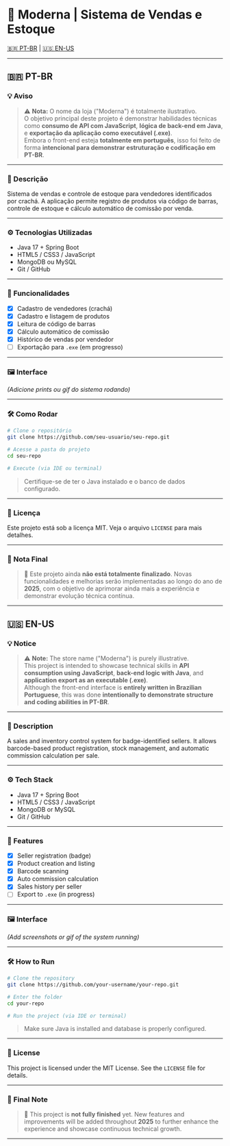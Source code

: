 # 🛒 Moderna | Sistema de Vendas e Estoque  
[🇧🇷 PT-BR](#pt-br) | [🇺🇸 EN-US](#en-us)

---

## 🇧🇷 PT-BR

### 💡 Aviso

> ⚠️ **Nota:** O nome da loja ("Moderna") é totalmente ilustrativo.  
> O objetivo principal deste projeto é demonstrar habilidades técnicas como **consumo de API com JavaScript**, **lógica de back-end em Java**, e **exportação da aplicação como executável (.exe)**.  
> Embora o front-end esteja **totalmente em português**, isso foi feito de forma **intencional para demonstrar estruturação e codificação em PT-BR**.

---

### 📌 Descrição

Sistema de vendas e controle de estoque para vendedores identificados por crachá. A aplicação permite registro de produtos via código de barras, controle de estoque e cálculo automático de comissão por venda.

---

### ⚙️ Tecnologias Utilizadas

- Java 17 + Spring Boot  
- HTML5 / CSS3 / JavaScript  
- MongoDB ou MySQL   
- Git / GitHub

---

### 🎯 Funcionalidades

- [x] Cadastro de vendedores (crachá)
- [x] Cadastro e listagem de produtos
- [x] Leitura de código de barras
- [x] Cálculo automático de comissão
- [x] Histórico de vendas por vendedor
- [ ] Exportação para `.exe` (em progresso)

---

### 🖼️ Interface

*(Adicione prints ou gif do sistema rodando)*

---

### 🛠️ Como Rodar

```bash
# Clone o repositório
git clone https://github.com/seu-usuario/seu-repo.git

# Acesse a pasta do projeto
cd seu-repo

# Execute (via IDE ou terminal)
```

> Certifique-se de ter o Java instalado e o banco de dados configurado.

---

### 📄 Licença

Este projeto está sob a licença MIT. Veja o arquivo `LICENSE` para mais detalhes.

---

### 📌 Nota Final

> 🚧 Este projeto ainda **não está totalmente finalizado**. Novas funcionalidades e melhorias serão implementadas ao longo do ano de **2025**, com o objetivo de aprimorar ainda mais a experiência e demonstrar evolução técnica contínua.

---

## 🇺🇸 EN-US

### 💡 Notice

> ⚠️ **Note:** The store name ("Moderna") is purely illustrative.  
> This project is intended to showcase technical skills in **API consumption using JavaScript**, **back-end logic with Java**, and **application export as an executable (.exe)**.  
> Although the front-end interface is **entirely written in Brazilian Portuguese**, this was done **intentionally to demonstrate structure and coding abilities in PT-BR**.

---

### 📌 Description

A sales and inventory control system for badge-identified sellers. It allows barcode-based product registration, stock management, and automatic commission calculation per sale.

---

### ⚙️ Tech Stack

- Java 17 + Spring Boot  
- HTML5 / CSS3 / JavaScript  
- MongoDB or MySQL    
- Git / GitHub

---

### 🎯 Features

- [x] Seller registration (badge)
- [x] Product creation and listing
- [x] Barcode scanning
- [x] Auto commission calculation
- [x] Sales history per seller
- [ ] Export to `.exe` (in progress)

---

### 🖼️ Interface

*(Add screenshots or gif of the system running)*

---

### 🛠️ How to Run

```bash
# Clone the repository
git clone https://github.com/your-username/your-repo.git

# Enter the folder
cd your-repo

# Run the project (via IDE or terminal)
```

> Make sure Java is installed and database is properly configured.

---

### 📄 License

This project is licensed under the MIT License. See the `LICENSE` file for details.

---

### 📌 Final Note

> 🚧 This project is **not fully finished** yet. New features and improvements will be added throughout **2025** to further enhance the experience and showcase continuous technical growth.

---
